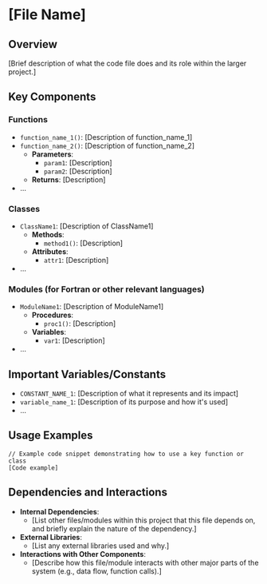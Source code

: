 # [File Name]

## Overview

[Brief description of what the code file does and its role within the larger project.]

## Key Components

### Functions

*   `function_name_1()`: [Description of function_name_1]
*   `function_name_2()`: [Description of function_name_2]
    *   **Parameters**:
        *   `param1`: [Description]
        *   `param2`: [Description]
    *   **Returns**: [Description]
*   ...

### Classes

*   `ClassName1`: [Description of ClassName1]
    *   **Methods**:
        *   `method1()`: [Description]
    *   **Attributes**:
        *   `attr1`: [Description]
*   ...

### Modules (for Fortran or other relevant languages)

*   `ModuleName1`: [Description of ModuleName1]
    *   **Procedures**:
        *   `proc1()`: [Description]
    *   **Variables**:
        *   `var1`: [Description]
*   ...

## Important Variables/Constants

*   `CONSTANT_NAME_1`: [Description of what it represents and its impact]
*   `variable_name_1`: [Description of its purpose and how it's used]
*   ...

## Usage Examples

```[language]
// Example code snippet demonstrating how to use a key function or class
[Code example]
```

## Dependencies and Interactions

*   **Internal Dependencies**:
    *   [List other files/modules within this project that this file depends on, and briefly explain the nature of the dependency.]
*   **External Libraries**:
    *   [List any external libraries used and why.]
*   **Interactions with Other Components**:
    *   [Describe how this file/module interacts with other major parts of the system (e.g., data flow, function calls).]

```
